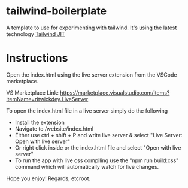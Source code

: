# tailwind-boilerplate
A template to use for experimenting with tailwind.
It's using the latest technology [Tailwind JIT](https://github.com/tailwindlabs/tailwindcss-jit)

# Instructions

Open the index.html using the live server extension from the VSCode marketplace.

VS Marketplace Link: https://marketplace.visualstudio.com/items?itemName=ritwickdey.LiveServer

To open the index.html file in a live server simply do the following

- Install the extension
- Navigate to /website/index.html
- Either use ctrl + shift + P and write live server & select "Live Server: Open with live server"
- Or right click inside or the index.html file and select "Open with live server"
- To run the app with live css compiling use the "npm run build:css" command which will automatically watch for live changes.

Hope you enjoy!
Regards, etcroot.
